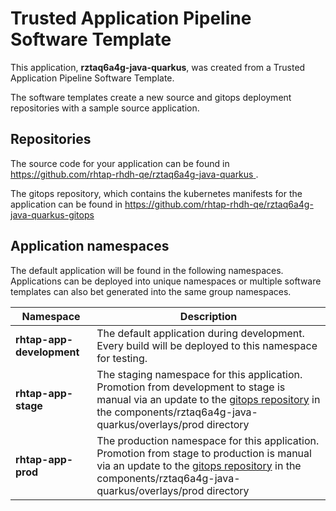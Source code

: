 # Trusted Application Pipeline Software Template

This application, **rztaq6a4g-java-quarkus**, was created from a Trusted Application Pipeline Software Template.

The software templates create a new source and gitops deployment repositories with a sample source application. 

## Repositories

The source code for your application can be found in [https://github.com/rhtap-rhdh-qe/rztaq6a4g-java-quarkus ](https://github.com/rhtap-rhdh-qe/rztaq6a4g-java-quarkus ).
 
The gitops repository, which contains the kubernetes manifests for the application can be found in 
[https://github.com/rhtap-rhdh-qe/rztaq6a4g-java-quarkus-gitops ](https://github.com/rhtap-rhdh-qe/rztaq6a4g-java-quarkus-gitops ) 

## Application namespaces 

The default application will be found in the following namespaces. Applications can be deployed into unique namespaces or multiple software templates can also bet generated into the same group namespaces.  

|  Namespace   |  Description   |  
| -------- | -------- |   
| **rhtap-app-development** | The default application during development. Every build will be deployed to this namespace for testing. | 
| **rhtap-app-stage** | The staging namespace for this application. Promotion from development to stage is manual via an update to the [gitops repository](https://github.com/rhtap-rhdh-qe/rztaq6a4g-java-quarkus-gitops ) in the components/rztaq6a4g-java-quarkus/overlays/prod directory |  
| **rhtap-app-prod** | The production namespace for this application. Promotion from stage to production is manual via an update to the [gitops repository](https://github.com/rhtap-rhdh-qe/rztaq6a4g-java-quarkus-gitops ) in the components/rztaq6a4g-java-quarkus/overlays/prod directory | 